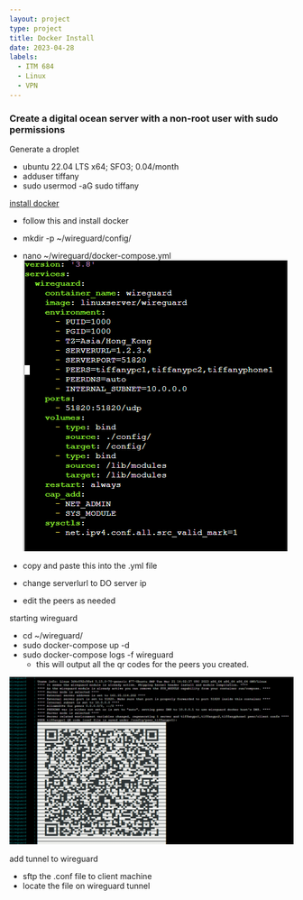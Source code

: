 ```yaml
---
layout: project
type: project
title: Docker Install
date: 2023-04-28
labels:
  - ITM 684
  - Linux
  - VPN
---
```

### Create a digital ocean server with a non-root user with sudo permissions

Generate a droplet
- ubuntu 22.04 LTS x64; SFO3; 0.04/month
- adduser tiffany
- sudo usermod -aG sudo tiffany

[install docker](https://thematrix.dev/install-docker-and-docker-compose-on-ubuntu-20-04/)

- follow this and install docker

- mkdir -p ~/wireguard/config/
- nano ~/wireguard/docker-compose.yml
![](dockerimages/docker_compose_yml.png)

- copy and paste this into the .yml file
- change serverlurl to DO server ip
- edit the peers as needed

starting wireguard
- cd ~/wireguard/
- sudo docker-compose up -d
- sudo docker-compose logs -f wireguard
  - this will output all the qr codes for the peers you created. 

![qr](dockerimages/wireguard%20qr.png)

add tunnel to wireguard
- sftp the .conf file to client machine
- locate the file on wireguard tunnel
